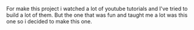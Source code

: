 For make this project i watched a lot of youtube tutorials and I've tried to build a lot of them. But the one that was fun and taught me a lot was this one so i decided to make this one.